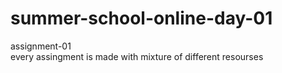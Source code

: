 # summer-school-online-day-01
assignment-01 
<br> 
every assingment is made with mixture of different resourses
